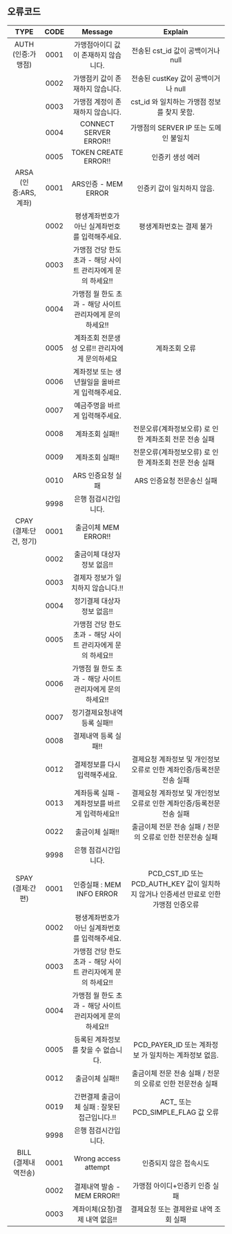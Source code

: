 ## 오류코드 
TYPE | CODE | Message | Explain
:----: | :----: | :----: | :----:
AUTH<br>(인증:가맹점) | 0001 | 가맹점아이디 값이 존재하지 않습니다. | 전송된 cst_id 값이 공백이거나 null
| | 0002 | 가맹점키 값이 존재하지 않습니다. | 전송된 custKey 값이 공백이거나 null 
| | 0003 | 가맹점 계정이 존재하지 않습니다. | cst_id 와 일치하는 가맹점 정보를 찾지 못함.
| | 0004 | CONNECT SERVER ERROR!! | 가맹점의 SERVER IP 또는 도메인 불일치
| | 0005 | TOKEN CREATE ERROR!! | 인증키 생성 에러
ARSA<br>(인증:ARS, 계좌) | 0001 | ARS인증 - MEM ERROR | 인증키 값이 일치하지 않음.
| | 0002 | 평생계좌번호가 아닌 실계좌번호를 입력해주세요. | 평생계좌번호는 결제 불가 
| | 0003 | 가맹점 건당 한도 초과 - 해당 사이트 관리자에게 문의 하세요!! | | 
| | 0004 | 가맹점 월 한도 초과 - 해당 사이트 관리자에게 문의 하세요!! | | 
| | 0005 | 계좌조회 전문생성 오류!! 관리자에게 문의하세요 | 계좌조회 오류 |
| | 0006 | 계좌정보 또는 생년월일을 올바르게 입력해주세요. | | 
| | 0007 | 예금주명을 바르게 입력해주세요. | |
| | 0008 | 계좌조회 실패!! | 전문오류(계좌정보오류) 로 인한 계좌조회 전문 전송 실패
| | 0009 | 계좌조회 실패!! | 전문오류(계좌정보오류) 로 인한 계좌조회 전문 전송 실패
| | 0010 | ARS 인증요청 실패 | ARS 인증요청 전문송신 실패
| | 9998 | 은행 점검시간입니다. | |
CPAY<br>(결제:단건, 정기) | 0001 | 출금이체 MEM ERROR!! | |
| | 0002 | 출금이체 대상자 정보 없음!! | | 
| | 0003 | 결제자 정보가 일치하지 않습니다.!! | |
| | 0004 | 정기결제 대상자 정보 없음!! | | 
| | 0005 | 가맹점 건당 한도 초과 - 해당 사이트 관리자에게 문의 하세요!! | |
| | 0006 | 가맹점 월 한도 초과 - 해당 사이트 관리자에게 문의 하세요!! | | 
| | 0007 | 정기결제요청내역 등록 실패!! | |
| | 0008 | 결제내역 등록 실패!! | | 
| | 0012 | 결제정보를 다시 입력해주세요. | 결제요청 계좌정보 및 개인정보 오류로 인한 계좌인증/등록전문 전송 실패
| | 0013 | 계좌등록 실패 - 계좌정보를 바르게 입력하세요!! | 결제요청 계좌정보 및 개인정보 오류로 인한 계좌인증/등록전문 전송 실패
| | 0022 | 출금이체 실패!! | 출금이체 전문 전송 실패 / 전문의 오류로 인한 전문전송 실패
| | 9998 | 은행 점검시간입니다. | |
SPAY<br>(결제:간편) | 0001 | 인증실패 : MEM INFO ERROR | PCD_CST_ID 또는 PCD_AUTH_KEY 값이 일치하지 않거나 인증세션 만료로 인한 가맹점 인증오류
| | 0002 | 평생계좌번호가 아닌 실계좌번호를 입력해주세요. | | 
| | 0003 | 가맹점 건당 한도 초과 - 해당 사이트 관리자에게 문의 하세요!! | |
| | 0004 | 가맹점 월 한도 초과 - 해당 사이트 관리자에게 문의 하세요!! | | 
| | 0005 | 등록된 계좌정보를 찾을 수 없습니다. | PCD_PAYER_ID 또는 계좌정보 가 일치하는 계좌정보 없음.
| | 0012 | 출금이체 실패!! | 출금이체 전문 전송 실패 / 전문의 오류로 인한 전문전송 실패
| | 0019 | 간편결제 출금이체 실패 : 잘못된 접근입니다.!! | ACT_ 또는 PCD_SIMPLE_FLAG 값 오류
| | 9998 | 은행 점검시간입니다. | |
BILL<br>(결제내역전송) | 0001 | Wrong access attempt | 인증되지 않은 접속시도
| | 0002 | 결제내역 발송 - MEM ERROR!! | 가맹점 아이디+인증키 인증 실패
| | 0003 | 계좌이체(요청)결제 내역 없음!! | 결제요청 또는 결제완료 내역 조회 실패
